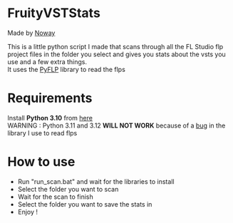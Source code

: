 # FruityVSTStats
Made by [Noway](https://linktr.ee/n0way)

This is a little python script I made that scans through all the FL Studio flp project files in the folder you select and gives you stats about the vsts you use and a few extra things.\
It uses the [PyFLP](https://github.com/demberto/PyFLP) library to read the flps 

# Requirements
Install **Python 3.10** from [here](https://www.python.org/downloads/)\
WARNING : Python 3.11 and 3.12 **WILL NOT WORK** because of a [bug](https://github.com/demberto/PyFLP/issues/183) in the library I use to read flps

# How to use
- Run "run_scan.bat" and wait for the libraries to install
- Select the folder you want to scan
- Wait for the scan to finish
- Select the folder you want to save the stats in
- Enjoy !